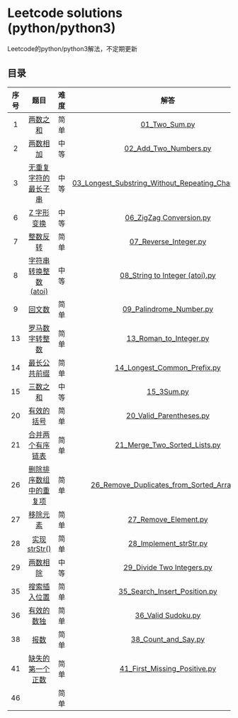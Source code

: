 # Leetcode solutions (python/python3) 
Leetcode的python/python3解法，不定期更新

## 目录
 序号     |     题目       | 难度         |    解答 
:---------:| :-----------: | :-----------: |  :-------:
1         | [两数之和](https://leetcode-cn.com/problems/two-sum/) | 简单 |   [01_Two_Sum.py](/LeetCode1-99/01_Two_Sum.py) 
2         | [两数相加](https://leetcode-cn.com/problems/add-two-numbers/) | 中等 |   [02_Add_Two_Numbers.py](/LeetCode1-99/02_Add_Two_Numbers.py) 
3         |[无重复字符的最长子串](https://leetcode-cn.com/problems/longest-substring-without-repeating-characters/) | 中等 |[03_Longest_Substring_Without_Repeating_Characters.py](/LeetCode1-99/03_Longest_Substring_Without_Repeating_Characters.py) 
6         |[Z 字形变换](https://leetcode-cn.com/problems/zigzag-conversion/) | 中等 |[06_ZigZag Conversion.py](/LeetCode1-99/06_ZigZag%20Conversion.py) 
7         | [整数反转](https://leetcode-cn.com/problems/reverse-integer/) | 简单 |   [07_Reverse_Integer.py](/LeetCode1-99/07_Reverse_Integer.py) 
8         |[字符串转换整数 (atoi)](https://leetcode-cn.com/problems/zigzag-conversion/) | 中等 |[08_String to Integer (atoi).py](/LeetCode1-99/08_String%20to%20Integer%20(atoi).py) 
9         | [回文数](https://leetcode-cn.com/problems/palindrome-number/) | 简单 |   [09_Palindrome_Number.py](/LeetCode1-99/09_Palindrome_Number.py) 
13         | [罗马数字转整数](https://leetcode-cn.com/problems/roman-to-integer/) | 简单 |   [13_Roman_to_Integer.py](/LeetCode1-99/13_Roman_to_Integer.py) 
14         | [最长公共前缀](https://leetcode-cn.com/problems/longest-common-prefix/) | 简单 |   [14_Longest_Common_Prefix.py](/LeetCode1-99/14_Longest_Common_Prefix.py) 
15         | [三数之和](https://leetcode-cn.com/problems/3sum/) | 中等 |   [15_3Sum.py](/LeetCode1-99/15_3Sum.py) 
20         | [有效的括号](https://leetcode-cn.com/problems/valid-parentheses) | 简单 |   [20_Valid_Parentheses.py](/LeetCode1-99/20_Valid_Parentheses.py) 
21         | [合并两个有序链表](https://leetcode-cn.com/problems/merge-two-sorted-lists) | 简单 |   [21_Merge_Two_Sorted_Lists.py](/LeetCode1-99/21_Merge_Two_Sorted_Lists.py) 
26         | [删除排序数组中的重复项](https://leetcode-cn.com/problems/remove-duplicates-from-sorted-array) | 简单 |   [26_Remove_Duplicates_from_Sorted_Array.py](/LeetCode1-99/26_Remove_Duplicates_from_Sorted_Array.py) 
27         | [移除元素](https://leetcode-cn.com/problems/remove-element) | 简单 |   [27_Remove_Element.py](/LeetCode1-99/27_Remove_Element.py)
28         | [实现strStr()](https://leetcode-cn.com/problems/implement-strstr) | 简单 |   [28_Implement_strStr.py](/LeetCode1-99/28_Implement_strStr.py)
29         | [两数相除](https://leetcode-cn.com/problems/divide-two-integers) | 中等 |   [29_Divide Two Integers.py](/LeetCode1-99/29_Divide%20Two%20Integers.py)
35         | [搜索插入位置](https://leetcode-cn.com/problems/search-insert-position) | 简单 |   [35_Search_Insert_Position.py](/LeetCode1-99/35_Search_Insert_Position.py)
36         | [有效的数独](https://leetcode-cn.com/problems/valid-sudoku) | 简单 |   [36_Valid Sudoku.py](/LeetCode1-99/36_Valid%20Sudoku.py)
38         | [报数](https://leetcode-cn.com/problems/count-and-say) | 简单 |   [38_Count_and_Say.py](/LeetCode1-99/38_Count_and_Say.py)
41         | [缺失的第一个正数](https://leetcode-cn.com/problems/first-missing-positive) | 简单 |   [41_First_Missing_Positive.py](/LeetCode1-99/41_First_Missing_Positive.py)
46         | []() | 简单 |   [](/LeetCode1-99/)